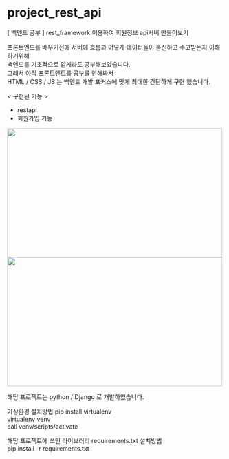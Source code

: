 # project_rest_api
[ 백엔드 공부 ] rest_framework 이용하여 회원정보 api서버 만들어보기

프론트엔드를 배우기전에 서버에 흐름과 어떻게 데이터들이 통신하고 주고받는지 이해하기위해  
백엔드를 기초적으로 얕게라도 공부해보았습니다.  
그래서 아직 프론트엔트를 공부를 안해봐서    
HTML / CSS / JS 는 백엔드 개발 포커스에 맞게 최대한 간단하게 구현 했습니다.  

< 구현된 기능 >
- restapi 
- 회원가입 기능 

<img src="https://user-images.githubusercontent.com/76981768/106850041-204ffb80-66f7-11eb-8759-292318795abc.png" width="500" height="300">
<img src="https://user-images.githubusercontent.com/76981768/106850042-21812880-66f7-11eb-9100-ab05a7195878.png" width="500" height="300">

해당 프로젝트는 python / Django 로 개발하였습니다.  

가상환경 설치방법 pip install virtualenv  
virtualenv venv  
call venv/scripts/activate  

해당 프로젝트에 쓰인 라이브러리 requirements.txt 설치방법  
pip install -r requirements.txt  
